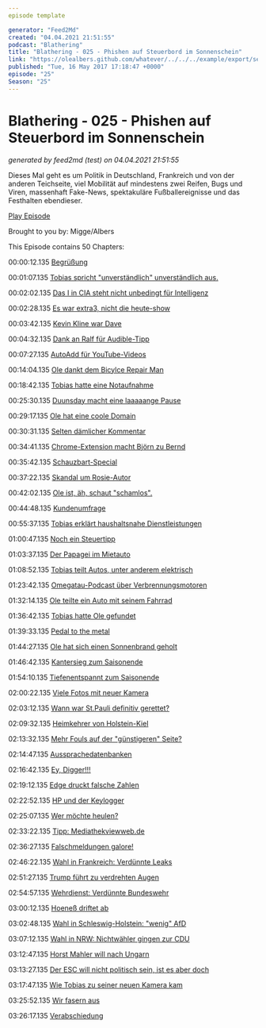```yaml
---
episode template

generator: "Feed2Md"
created: "04.04.2021 21:51:55"
podcast: "Blathering"
title: "Blathering - 025 - Phishen auf Steuerbord im Sonnenschein"
link: "https://olealbers.github.com/whatever/../../../example/export/seasons/2/2017/5/Blathering - 025 - Phishen auf Steuerbord im Sonnenschein.md"
published: "Tue, 16 May 2017 17:18:47 +0000"
episode: "25"
Season: "25"
---
```


# Blathering - 025 - Phishen auf Steuerbord im Sonnenschein
_generated by feed2md (test) on 04.04.2021 21:51:55_

Dieses Mal geht es um Politik in Deutschland, Frankreich und von der anderen Teichseite, viel Mobilität auf mindestens zwei Reifen, Bugs und Viren, massenhaft Fake-News, spektakuläre Fußballereignisse und das Festhalten ebendieser.

[Play Episode](https://www.blathering.de/podlove/file/240/s/feed/c/mp3/blathering_025.mp3)

Brought to you by: Migge/Albers

This Episode contains 50 Chapters:


00:00:12.135 [Begrüßung]()

00:01:07.135 [Tobias spricht "unverständlich" unverständlich aus.](https://www.google.de/search?q=unitelligible&ie=utf-8&oe=utf-8&client=firefox-b-ab&gfe_rd=cr&ei=AUwIWfOMKYim8we90yY#q=unintelligible)

00:02:02.135 [Das I in CIA steht nicht unbedingt für Intelligenz](https://de.wikipedia.org/wiki/Central_Intelligence_Agency)

00:02:28.135 [Es war extra3, nicht die heute-show](http://www.spiegel.de/kultur/gesellschaft/afd-erwaegt-klage-gegen-extra-3-moderator-christian-ehring-a-1145583.html)

00:03:42.135 [Kevin Kline war Dave](https://de.wikipedia.org/wiki/Kevin_Kline)

00:04:32.135 [Dank an Ralf für Audible-Tipp](https://www.facebook.com/wochendaemmerung)

00:07:27.135 [AutoAdd für YouTube-Videos](https://www.mc-guinness.co.uk/blog/20160218/youtube-automatically-add-new-videos-to-playlist/)

00:14:04.135 [Ole dankt dem Bicylce Repair Man](https://www.youtube.com/watch?v=U01xasUtlvw)

00:18:42.135 [Tobias hatte eine Notaufnahme](https://www.tobiasmigge.de/2017/05/09/2read-078-tanztee/)

00:25:30.135 [Duunsday macht eine laaaaange Pause](http://www.duunsday.de/2017/05/07/kreative-pause/)

00:29:17.135 [Ole hat eine coole Domain](http://reeperbahn.online/)

00:30:31.135 [Selten dämlicher Kommentar](http://www.delasastercast.de/podcast/delasastercast-0029-literatur-und-miniatur/)

00:34:41.135 [Chrome-Extension macht Björn zu Bernd](https://chrome.google.com/webstore/detail/bernd/fdiidmeddieiffiejjhaofeogmmefimn)

00:35:42.135 [Schauzbart-Special](https://www.amazon.de/Notfall-Schnurrbart-Set-zum-Aufkleben/dp/B0077ANY7M)

00:37:22.135 [Skandal um Rosie-Autor](https://twitter.com/GraemeSimsion/status/861300462091415557)

00:42:02.135 [Ole ist, äh, schaut "schamlos".](https://de.wikipedia.org/wiki/Shameless_(US-amerikanische_Fernsehserie))

00:44:48.135 [Kundenumfrage]()

00:55:37.135 [Tobias erklärt haushaltsnahe Dienstleistungen](https://de.wikipedia.org/wiki/Haushaltsnahe_Dienstleistung)

01:00:47.135 [Noch ein Steuertipp](http://www.autobild.de/artikel/steuererklaerung-kfz-versicherung-absetzen-11122949.html)

01:03:37.135 [Der Papagei im Mietauto](https://www.parrot.com/de/freisprechanlagen)

01:08:52.135 [Tobias teilt Autos, unter anderem elektrisch](https://de.wikipedia.org/wiki/BMW_i3)

01:23:42.135 [Omegatau-Podcast über Verbrennungsmotoren](http://omegataupodcast.net/151-verbrennungsmotoren/)

01:32:14.135 [Ole teilte ein Auto mit seinem Fahrrad](https://roadcycling.de/ratgeber/co2-pumpen-der-ultimative-ratgeber)

01:36:42.135 [Tobias hatte Ole gefundet](http://alstervergnügen.com/)

01:39:33.135 [Pedal to the metal](http://www.ministick.de/autofussmatten.htm)

01:44:27.135 [Ole hat sich einen Sonnenbrand geholt]()

01:46:42.135 [Kantersieg zum Saisonende](http://www.fussball.de/spiel/tus-berne-2-ahrensburg-2/-/spiel/01SF6Q4EI0000000VS54898EVUVM2J7N#!/section/stage)

01:54:10.135 [Tiefenentspannt zum Saisonende](http://millerntor.hamburg/2017/05/tiefenentspannt/)

02:00:22.135 [Viele Fotos mit neuer Kamera](http://hurz.me/eY)

02:03:12.135 [Wann war St.Pauli definitiv gerettet?](https://twitter.com/tobybaier/status/861211094018400257)

02:09:32.135 [Heimkehrer von Holstein-Kiel](http://www.kicker.de/news/fussball/3liga/startseite/677667/artikel_kiel_aufstieg-vor-augen-neue-arena-im-blick.html)

02:13:32.135 [Mehr Fouls auf der "günstigeren" Seite?]()

02:14:47.135 [Aussprachedatenbanken](https://de.wikipedia.org/wiki/Aussprachedatenbank_der_ARD)

02:16:42.135 [Ey, Digger!!!]()

02:19:12.135 [Edge druckt falsche Zahlen](https://media.ccc.de/v/31c3_-_6558_-_de_-_saal_g_-_201412282300_-_traue_keinem_scan_den_du_nicht_selbst_gefalscht_hast_-_david_kriesel)

02:22:52.135 [HP und der Keylogger](https://www.heise.de/security/meldung/HP-entfernt-Keylogger-vollstaendig-aus-Audiotreiber-3714808.html)

02:25:07.135 [Wer möchte heulen?](https://de.wikipedia.org/wiki/WannaCry)

02:33:22.135 [Tipp: Mediathekviewweb.de](https://mediathekviewweb.de/)

02:36:27.135 [Falschmeldungen galore!](http://www.snopes.com/sean-spicer-shoes/)

02:46:22.135 [Wahl in Frankreich: Verdünnte Leaks](http://faktenfinder.tagesschau.de/macron-hackerangriff-hintergruende-101.html)

02:51:27.135 [Trump führt zu verdrehten Augen](https://www.themarysue.com/comey-goodbye-letter/)

02:54:57.135 [Wehrdienst: Verdünnte Bundeswehr](https://de.wikipedia.org/wiki/Wehrpflicht_in_Deutschland)

03:00:12.135 [Hoeneß driftet ab](http://www.zeit.de/sport/2017-05/uli-hoeness-steuerhinterziehung-liechtenstein)

03:02:48.135 [Wahl in Schleswig-Holstein: "wenig" AfD](http://www.kn-online.de/News/Landtagswahl-2017-Schleswig-Holstein/Nach-Interview-Bunte-nimmt-Albig-in-Schutz)

03:07:12.135 [Wahl in NRW: Nichtwähler gingen zur CDU](http://www.spiegel.de/politik/deutschland/nrw-wahl-daten-analyse-cdu-mobilisiert-nichtwaehler-spd-sackt-bei-alten-ab-a-1147653.html)

03:12:47.135 [Horst Mahler will nach Ungarn](http://www.spiegel.de/politik/deutschland/horst-mahler-in-ungarn-festgenommen-a-1147730.html)

03:13:27.135 [Der ESC will nicht politisch sein, ist es aber doch](http://www.heute.at/szene/musik/story/58893118)

03:17:47.135 [Wie Tobias zu seiner neuen Kamera kam](https://de.wikipedia.org/wiki/Nikon_D500)

03:25:52.135 [Wir fasern aus]()

03:26:17.135 [Verabschiedung]()


